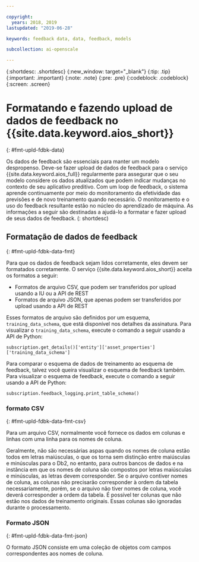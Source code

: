 ```yaml
---

copyright:
  years: 2018, 2019
lastupdated: "2019-06-28"

keywords: feedback data, data, feedback, models

subcollection: ai-openscale

---
```


{:shortdesc: .shortdesc}
{:new_window: target="_blank"}
{:tip: .tip}
{:important: .important}
{:note: .note}
{:pre: .pre}
{:codeblock: .codeblock}
{:screen: .screen}

# Formatando e fazendo upload de dados de feedback no {{site.data.keyword.aios_short}}
{: #fmt-upld-fdbk-data}

Os dados de feedback são essenciais para manter um modelo despropenso. Deve-se fazer upload de dados de feedback para o serviço {{site.data.keyword.aios_full}} regularmente para assegurar que o seu modelo considere os dados atualizados que podem indicar mudanças no contexto de seu aplicativo preditivo.  Com um loop de feedback, o sistema aprende continuamente por meio do monitoramento da efetividade das previsões e de novo treinamento quando necessário. O monitoramento e o uso do feedback resultante estão no núcleo do aprendizado de máquina. As informações a seguir são destinadas a ajudá-lo a formatar e fazer upload de seus dados de feedback.
(: shortdesc)

## Formatação de dados de feedback
{: #fmt-upld-fdbk-data-fmt}

Para que os dados de feedback sejam lidos corretamente, eles devem ser formatados corretamente. O serviço {{site.data.keyword.aios_short}} aceita os formatos a seguir:

- Formatos de arquivo CSV, que podem ser transferidos por upload usando a IU ou a API de REST
- Formatos de arquivo JSON, que apenas podem ser transferidos por upload usando a API de REST

Esses formatos de arquivo são definidos por um esquema, `training_data_schema`, que está disponível nos detalhes da assinatura. Para visualizar o `training_data_schema`, execute o comando a seguir usando a API de Python:

```
subscription.get_details()['entity']['asset_properties']['training_data_schema']
```

Para comparar o esquema de dados de treinamento ao esquema de feedback, talvez você queira visualizar o esquema de feedback também. Para visualizar o esquema de feedback, execute o comando a seguir usando a API de Python:

```
subscription.feedback_logging.print_table_schema()
```


### formato CSV
{: #fmt-upld-fdbk-data-fmt-csv}

Para um arquivo CSV, normalmente você fornece os dados em colunas e linhas com uma linha para os nomes de coluna.

Geralmente, não são necessárias aspas quando os nomes de coluna estão todos em letras maiúsculas, o que os torna sem distinção entre maiúsculas e minúsculas para o Db2, no entanto, para outros bancos de dados e na instância em que os nomes de coluna são compostos por letras maiúsculas e minúsculas, as letras devem corresponder.
Se o arquivo contiver nomes de coluna, as colunas não precisarão corresponder à ordem da tabela necessariamente, porém, se o arquivo não tiver nomes de coluna, você deverá corresponder a ordem da tabela. É possível ter colunas que não estão nos dados de treinamento originais. Essas colunas são ignoradas durante o processamento.


### Formato JSON
{: #fmt-upld-fdbk-data-fmt-json}

O formato JSON consiste em uma coleção de objetos com campos correspondentes aos nomes de coluna.

